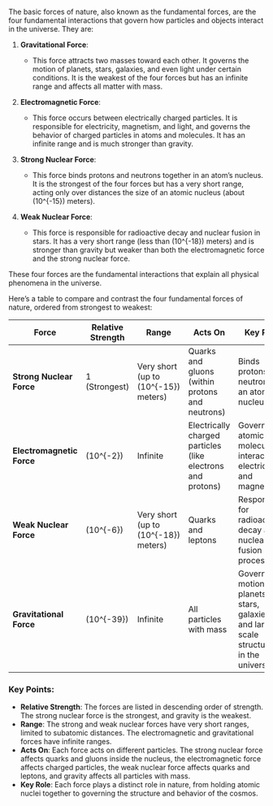 The basic forces of nature, also known as the fundamental forces, are the four fundamental interactions that govern how particles and objects interact in the universe. They are:

1. **Gravitational Force**:
   - This force attracts two masses toward each other. It governs the motion of planets, stars, galaxies, and even light under certain conditions. It is the weakest of the four forces but has an infinite range and affects all matter with mass.

2. **Electromagnetic Force**:
   - This force occurs between electrically charged particles. It is responsible for electricity, magnetism, and light, and governs the behavior of charged particles in atoms and molecules. It has an infinite range and is much stronger than gravity.

3. **Strong Nuclear Force**:
   - This force binds protons and neutrons together in an atom’s nucleus. It is the strongest of the four forces but has a very short range, acting only over distances the size of an atomic nucleus (about \(10^{-15}\) meters).

4. **Weak Nuclear Force**:
   - This force is responsible for radioactive decay and nuclear fusion in stars. It has a very short range (less than \(10^{-18}\) meters) and is stronger than gravity but weaker than both the electromagnetic force and the strong nuclear force.

These four forces are the fundamental interactions that explain all physical phenomena in the universe.

Here’s a table to compare and contrast the four fundamental forces of nature, ordered from strongest to weakest:

| **Force**               | **Relative Strength** | **Range**                | **Acts On**                                  | **Key Role**                                  |
|-------------------------|-----------------------|--------------------------|----------------------------------------------|-----------------------------------------------|
| **Strong Nuclear Force**| 1 (Strongest)         | Very short (up to \(10^{-15}\) meters) | Quarks and gluons (within protons and neutrons) | Binds protons and neutrons in an atomic nucleus |
| **Electromagnetic Force**| \(10^{-2}\)           | Infinite                 | Electrically charged particles (like electrons and protons) | Governs atomic and molecular interactions, electricity, and magnetism |
| **Weak Nuclear Force**  | \(10^{-6}\)           | Very short (up to \(10^{-18}\) meters) | Quarks and leptons                             | Responsible for radioactive decay and nuclear fusion processes |
| **Gravitational Force** | \(10^{-39}\)          | Infinite                 | All particles with mass                      | Governs the motion of planets, stars, galaxies, and large-scale structures in the universe |

### Key Points:
- **Relative Strength**: The forces are listed in descending order of strength. The strong nuclear force is the strongest, and gravity is the weakest.
- **Range**: The strong and weak nuclear forces have very short ranges, limited to subatomic distances. The electromagnetic and gravitational forces have infinite ranges.
- **Acts On**: Each force acts on different particles. The strong nuclear force affects quarks and gluons inside the nucleus, the electromagnetic force affects charged particles, the weak nuclear force affects quarks and leptons, and gravity affects all particles with mass.
- **Key Role**: Each force plays a distinct role in nature, from holding atomic nuclei together to governing the structure and behavior of the cosmos.
